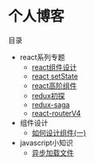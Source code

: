 # 个人博客
目录

* react系列专题
    * [react组件设计](https://github.com/fengyua5/blog/issues/1)
    * [react setState](https://github.com/fengyua5/blog/issues/2)
    * [react高阶组件](https://github.com/fengyua5/blog/issues/3)
    * [redux初探](https://github.com/fengyua5/blog/issues/5)
    * [redux-saga](https://github.com/fengyua5/blog/issues/4)
    * [react-routerV4](https://github.com/fengyua5/blog/issues/7)
* 组件设计
    * [如何设计组件(一)](https://github.com/fengyua5/blog/issues/6)
* javascript小知识
    * [异步加载文件](https://github.com/fengyua5/blog/blob/master/javascript%E5%B0%8F%E7%9F%A5%E8%AF%86/%E5%BC%82%E6%AD%A5%E5%8A%A0%E8%BD%BD%E6%96%87%E4%BB%B6.md)
